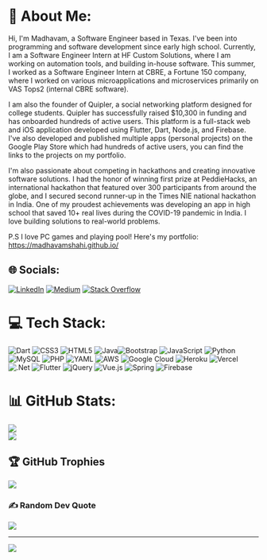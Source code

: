 # 💫 About Me:
Hi, I'm Madhavam, a Software Engineer based in Texas. I've been into programming and software development since early high school. Currently, I am a Software Engineer Intern at HF Custom Solutions, where I am working on automation tools, and building in-house software. This summer, I worked as a Software Engineer Intern at CBRE, a Fortune 150 company, where I worked on various microapplications and microservices primarily on VAS Tops2 (internal CBRE software). 

I am also the founder of Quipler, a social networking platform designed for college students. Quipler has successfully raised $10,300 in funding and has onboarded hundreds of active users. This platform is a full-stack web and iOS application developed using Flutter, Dart, Node.js, and Firebase. I've also developed and published multiple apps (personal projects) on the Google Play Store which had hundreds of active users, you can find the links to the projects on my portfolio. 

I'm also passionate about competing in hackathons and creating innovative software solutions. I had the honor of winning first prize at PeddieHacks, an international hackathon that featured over 300 participants from around the globe, and I secured second runner-up in the Times NIE national hackathon in India. One of my proudest achievements was developing an app in high school that saved 10+ real lives during the COVID-19 pandemic in India. I love building solutions to real-world problems.

P.S I love PC games and playing pool!
Here's my portfolio: https://madhavamshahi.github.io/

## 🌐 Socials:
[![LinkedIn](https://img.shields.io/badge/LinkedIn-%230077B5.svg?logo=linkedin&logoColor=white)](https://linkedin.com/in/madhavam-pratap-shahi-a976ab210) [![Medium](https://img.shields.io/badge/Medium-12100E?logo=medium&logoColor=white)](https://medium.com/@madhavam) [![Stack Overflow](https://img.shields.io/badge/-Stackoverflow-FE7A16?logo=stack-overflow&logoColor=white)](https://stackoverflow.com/users/13917970) 

# 💻 Tech Stack:
![Dart](https://img.shields.io/badge/dart-%230175C2.svg?style=for-the-badge&logo=dart&logoColor=white) ![CSS3](https://img.shields.io/badge/css3-%231572B6.svg?style=for-the-badge&logo=css3&logoColor=white) ![HTML5](https://img.shields.io/badge/html5-%23E34F26.svg?style=for-the-badge&logo=html5&logoColor=white) ![Java](https://img.shields.io/badge/java-%23ED8B00.svg?style=for-the-badge&logo=openjdk&logoColor=white)![Bootstrap](https://img.shields.io/badge/bootstrap-%23563D7C.svg?style=for-the-badge&logo=bootstrap&logoColor=white) ![JavaScript](https://img.shields.io/badge/javascript-%23323330.svg?style=for-the-badge&logo=javascript&logoColor=%23F7DF1E) ![Python](https://img.shields.io/badge/python-3670A0?style=for-the-badge&logo=python&logoColor=ffdd54) ![MySQL](https://img.shields.io/badge/mysql-%2300f.svg?style=for-the-badge&logo=mysql&logoColor=white) ![PHP](https://img.shields.io/badge/php-%23777BB4.svg?style=for-the-badge&logo=php&logoColor=white) ![YAML](https://img.shields.io/badge/yaml-%23ffffff.svg?style=for-the-badge&logo=yaml&logoColor=151515) ![AWS](https://img.shields.io/badge/AWS-%23FF9900.svg?style=for-the-badge&logo=amazon-aws&logoColor=white) ![Google Cloud](https://img.shields.io/badge/GoogleCloud-%234285F4.svg?style=for-the-badge&logo=google-cloud&logoColor=white) ![Heroku](https://img.shields.io/badge/heroku-%23430098.svg?style=for-the-badge&logo=heroku&logoColor=white) ![Vercel](https://img.shields.io/badge/vercel-%23000000.svg?style=for-the-badge&logo=vercel&logoColor=white) ![.Net](https://img.shields.io/badge/.NET-5C2D91?style=for-the-badge&logo=.net&logoColor=white) ![Flutter](https://img.shields.io/badge/Flutter-%2302569B.svg?style=for-the-badge&logo=Flutter&logoColor=white) ![jQuery](https://img.shields.io/badge/jquery-%230769AD.svg?style=for-the-badge&logo=jquery&logoColor=white) ![Vue.js](https://img.shields.io/badge/vue.js-%2335495e.svg?style=for-the-badge&logo=vuedotjs&logoColor=%234FC08D) ![Spring](https://img.shields.io/badge/spring-%236DB33F.svg?style=for-the-badge&logo=spring&logoColor=white) ![Firebase](https://img.shields.io/badge/firebase-a08021?style=for-the-badge&logo=firebase&logoColor=ffcd34)
# 📊 GitHub Stats:

![](https://github-readme-streak-stats.herokuapp.com/?user=madhavamshahi&theme=dark&hide_border=false)<br/>
![](https://github-readme-stats.vercel.app/api/top-langs/?username=madhavamshahi&theme=dark&hide_border=false&include_all_commits=true&count_private=true&layout=compact)

## 🏆 GitHub Trophies
![](https://github-profile-trophy.vercel.app/?username=madhavamshahi&theme=radical&no-frame=false&no-bg=false&margin-w=4)

### ✍️ Random Dev Quote
![](https://quotes-github-readme.vercel.app/api?type=horizontal&theme=radical)

---
[![](https://visitcount.itsvg.in/api?id=madhavamshahi&icon=0&color=0)](https://visitcount.itsvg.in)

<!-- Proudly created with GPRM ( https://gprm.itsvg.in ) -->
